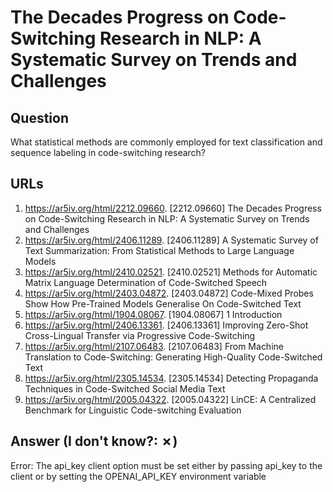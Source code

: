 # The Decades Progress on Code-Switching Research in NLP: A Systematic Survey on Trends and Challenges

## Question

What statistical methods are commonly employed for text classification and sequence labeling in code-switching research?

## URLs

1. https://ar5iv.org/html/2212.09660. [2212.09660] The Decades Progress on Code-Switching Research in NLP: A Systematic Survey on Trends and Challenges
2. https://ar5iv.org/html/2406.11289. [2406.11289] A Systematic Survey of Text Summarization: From Statistical Methods to Large Language Models
3. https://ar5iv.org/html/2410.02521. [2410.02521] Methods for Automatic Matrix Language Determination of Code-Switched Speech
4. https://ar5iv.org/html/2403.04872. [2403.04872] Code-Mixed Probes Show How Pre-Trained Models Generalise On Code-Switched Text
5. https://ar5iv.org/html/1904.08067. [1904.08067] 1 Introduction
6. https://ar5iv.org/html/2406.13361. [2406.13361] Improving Zero-Shot Cross-Lingual Transfer via Progressive Code-Switching
7. https://ar5iv.org/html/2107.06483. [2107.06483] From Machine Translation to Code-Switching: Generating High-Quality Code-Switched Text
8. https://ar5iv.org/html/2305.14534. [2305.14534] Detecting Propaganda Techniques in Code-Switched Social Media Text
9. https://ar5iv.org/html/2005.04322. [2005.04322] LinCE: A Centralized Benchmark for Linguistic Code-switching Evaluation

## Answer (I don't know?: ✗)

Error: The api_key client option must be set either by passing api_key to the client or by setting the OPENAI_API_KEY environment variable